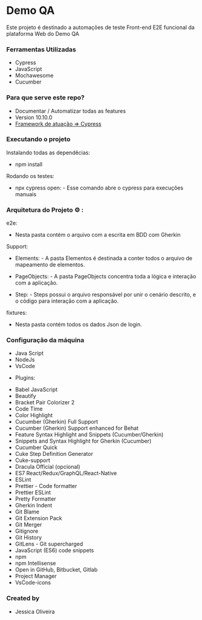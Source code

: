 # Demo QA #

Este projeto é destinado a automações de teste Front-end E2E funcional da plataforma Web do Demo QA

### Ferramentas Utilizadas ###
 * Cypress
 * JavaScript
 * Mochawesome
 * Cucumber

### Para que serve este repo? ###

* Documentar / Automatizar todas as features 
* Version 10.10.0
* [Framework de atuação => Cypress](https://www.cypress.io/)

### Executando o projeto ###

Instalando todas as dependêcias:

- npm install


Rodando os testes:

- npx cypress open: - Esse comando abre o cypress para execuções manuais


### Arquitetura do Projeto :gear: : ###
e2e:

- Nesta pasta contém o arquivo com a escrita em BDD com Gherkin

Support:

- Elements: - A pasta Elementos é destinada a conter todos o arquivo de mapeamento de elementos.

- PageObjects: - A pasta PageObjects concentra toda a lógica e interação com a aplicação.

- Step: - Steps possui o arquivo responsável por unir o cenário descrito, e o código para interação com a aplicação.

fixtures:

-  Nesta pasta contém todos os dados Json de login.


### Configuração da máquina ###
- Java Script
- NodeJs
- VsCode

* Plugins:
- Babel JavaScript
- Beautify
- Bracket Pair Colorizer 2
- Code Time
- Color Highlight
- Cucumber (Gherkin) Full Support
- Cucumber (Gherkin) Support enhanced for Behat
- Feature Syntax Highlight and Snippets (Cucumber/Gherkin)
- Snippets and Syntax Highlight for Gherkin (Cucumber)
- Cucumber Quick
- Cuke Step Definition Generator
- Cuke-support
- Dracula Official (opcional)
- ES7 React/Redux/GraphQL/React-Native
- ESLint
- Prettier - Code formatter
- Prettier ESLint
- Pretty Formatter
- Gherkin Indent
- Git Blame
- Git Extension Pack
- Git Merger
- Gitignore
- Git History
- GitLens - Git supercharged
- JavaScript (ES6) code snippets
- npm
- npm Intellisense
- Open in GitHub, Bitbucket, Gitlab
- Project Manager
- VsCode-icons

### Created by ###

* Jessica Oliveira 

